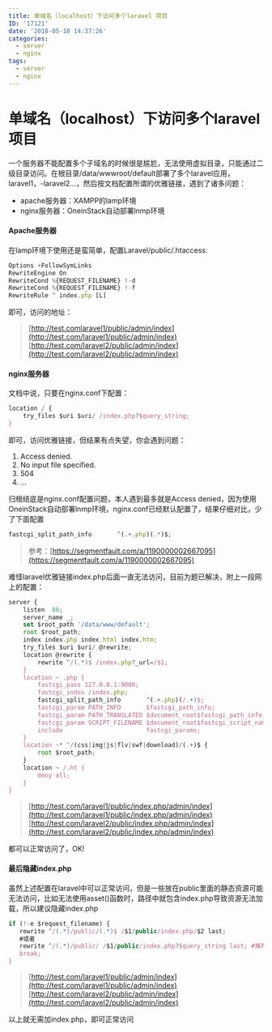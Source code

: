 ```yaml
---
title: 单域名（localhost）下访问多个laravel 项目
ID: '17121'
date: '2018-05-10 14:37:26'
categories:
  - server
  - nginx
tags:
  - server
  - nginx
---
```


# 单域名（localhost）下访问多个laravel 项目

一个服务器不能配置多个子域名的时候很是尴尬，无法使用虚拟目录，只能通过二级目录访问。在根目录/data/wwwroot/default部署了多个laravel应用，laravel1，-laravel2…，然后按文档配置所谓的优雅链接，遇到了诸多问题：

- apache服务器：XAMPP的lamp环境
- nginx服务器：OneinStack自动部署lnmp环境

#### Apache服务器

在lamp环境下使用还是蛮简单，配置Laravel/public/.htaccess:

``` js 
Options +FollowSymLinks
RewriteEngine On
RewriteCond %{REQUEST_FILENAME} !-d
RewriteCond %{REQUEST_FILENAME} !-f
RewriteRule ^ index.php [L]
```

即可，访问的地址：

> [http://test.comlaravel1/public/admin/index](http://test.com/laravel1/public/admin/index)  
> [http://test.com/laravel2/public/admin/index](http://test.com/laravel2/public/admin/index)

#### nginx服务器

文档中说，只要在nginx.conf下配置：

``` js 
location / {
    try_files $uri $uri/ /index.php?$query_string;
}
```

即可，访问优雅链接，但结果有点失望，你会遇到问题：

1. Access denied.
2. No input file specified.
3. 504
4. …

归根结底是nginx.conf配置问题，本人遇到最多就是Access denied，因为使用OneinStack自动部署lnmp环境，nginx.conf已经默认配置了，结果仔细对比，少了下面配置

``` js 
fastcgi_split_path_info       ^(.+.php)(.*)$;
```

> 参考：[https://segmentfault.com/a/1190000002667095](https://segmentfault.com/a/1190000002667095)

难怪laravel优雅链接index.php后面一直无法访问，目前为题已解决，附上一段网上的配置：

``` js 
server {
    listen  80;
    server_name _;
    set $root_path '/data/www/default';
    root $root_path;
    index index.php index.html index.htm;
    try_files $uri $uri/ @rewrite;
    location @rewrite {
        rewrite ^/(.*)$ /index.php?_url=/$1;
    }
    location ~ .php {
        fastcgi_pass 127.0.0.1:9000;
        fastcgi_index /index.php;
        fastcgi_split_path_info       ^(.+.php)(/.+)$;
        fastcgi_param PATH_INFO       $fastcgi_path_info;
        fastcgi_param PATH_TRANSLATED $document_root$fastcgi_path_info;
        fastcgi_param SCRIPT_FILENAME $document_root$fastcgi_script_name;
        include                       fastcgi_params;
    }
    location ~* ^/(css|img|js|flv|swf|download)/(.+)$ {
        root $root_path;
    }
    location ~ /.ht {
        deny all;
    }
}
```

> [http://test.com/laravel1/public/index.php/admin/index](http://test.com/laravel1/public/index.php/admin/index)  
> [http://test.com/laravel2/public/index.php/admin/index](http://test.com/laravel2/public/index.php/admin/index)

都可以正常访问了，OK!

#### 最后隐藏index.php

虽然上述配置在laravel中可以正常访问，但是一些放在public里面的静态资源可能无法访问，比如无法使用asset()函数时，路径中就包含index.php导致资源无法加载，所以建议隐藏index.php

``` js 
if (!-e $request_filename) {
   rewrite ^/(.*)/public/(.*)$ /$1/public/index.php/$2 last;
   #或者
   rewrite ^/(.*)/public/ /$1/public/index.php?$query_string last; #推荐
   break;
}
```

> [http://test.com/laravel1/public/admin/index](http://test.com/laravel1/public/admin/index)  
> [http://test.com/laravel2/public/admin/index](http://test.com/laravel2/public/admin/index)

以上就无需加index.php，即可正常访问
 
 
 
 
 
 
 
 
 
 
 
 
 
 
 
 
 
 
 
 
 
 

